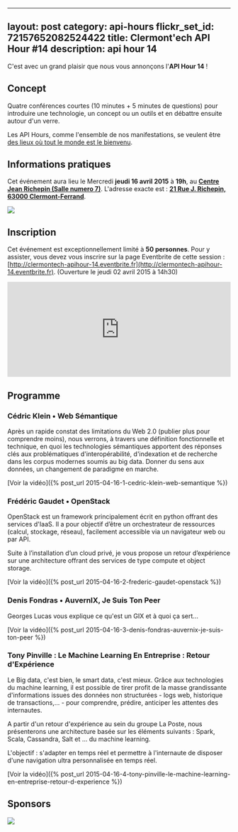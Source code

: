 ---
layout: post
category: api-hours
flickr_set_id: 72157652082524422
title: Clermont'ech API Hour &#35;14
description: api hour 14
------

C'est avec un grand plaisir que nous vous annonçons l'**API Hour 14** !

## Concept

Quatre conférences courtes (10 minutes + 5 minutes de questions) pour
introduire une technologie, un concept ou un outils et en débattre ensuite
autour d'un verre.

Les API Hours, comme l'ensemble de nos manifestations, se veulent être [des
lieux où tout le monde est le bienvenu](/code-of-conduct.html).

## Informations pratiques

Cet événement aura lieu le Mercredi **jeudi 16 avril 2015** à **19h**, au
[**Centre Jean Richepin (Salle numero
7)**](http://www.clermont-ferrand.fr/+-Centre-Richepin-+.html).  L'adresse
exacte est : [**21 Rue J. Richepin, 63000
Clermont-Ferrand**](https://goo.gl/maps/MFBp4).

[![](http://maps.googleapis.com/maps/api/staticmap?size=600x400&sensor=false&markers=color:red|45.7814504,3.0853451)](https://goo.gl/maps/MFBp4)

## Inscription

Cet événement est exceptionnellement limité à **50 personnes**. Pour y
assister, vous devez vous inscrire sur la page Eventbrite de cette session :
[http://clermontech-apihour-14.eventbrite.fr](http://clermontech-apihour-14.eventbrite.fr).
(Ouverture le jeudi 02 avril 2015 à 14h30)

<iframe src="http://www.eventbrite.com/tickets-external?eid=16400036952&amp;ref=etckt&amp;v=2" frameborder="0" height="214" width="100%" vspace="0" hspace="0" marginheight="5" marginwidth="5" scrolling="auto" allowtransparency="true">Clermont'ech Eventbrite</iframe>

## Programme

### Cédric Klein •  Web Sémantique

Après un rapide constat des limitations du Web 2.0 (publier plus pour
comprendre moins), nous verrons, à travers une définition fonctionnelle et
technique, en quoi les technologies sémantiques apportent des réponses clés aux
problématiques d'interopérabilité, d'indexation et de recherche dans les corpus
modernes soumis au big data. Donner du sens aux données, un changement de
paradigme en marche.

[Voir la vidéo]({% post_url 2015-04-16-1-cedric-klein-web-semantique %})

### Frédéric Gaudet • OpenStack

OpenStack est un framework principalement écrit en python offrant des services
d'IaaS. Il a pour objectif d’être un orchestrateur de ressources (calcul,
stockage, réseau), facilement accessible via un navigateur web ou par API.

Suite à l’installation d’un cloud privé, je vous propose un retour d’expérience
sur une architecture offrant des services de type compute et object storage.

[Voir la vidéo]({% post_url 2015-04-16-2-frederic-gaudet-openstack %})

### Denis Fondras • AuvernIX, Je Suis Ton Peer

Georges Lucas vous explique ce qu'est un GIX et à quoi ça sert...

[Voir la vidéo]({% post_url 2015-04-16-3-denis-fondras-auvernix-je-suis-ton-peer %})

### Tony Pinville : Le Machine Learning En Entreprise : Retour d'Expérience

Le Big data, c'est bien, le smart data, c'est mieux.  Grâce aux technologies du
machine learning, il est possible de tirer profit de la masse grandissante
d'informations issues des données non structurées - logs web, historique de
transactions,... - pour comprendre, prédire, anticiper les attentes des
internautes.

A partir d'un retour d'expérience au sein du groupe La Poste, nous présenterons
une architecture basée sur les éléments suivants : Spark, Scala, Cassandra,
Salt et ... du machine learning.

L'objectif : s'adapter en temps réel et permettre à l'internaute de disposer
d'une navigation ultra personnalisée en temps réel.

[Voir la vidéo]({% post_url 2015-04-16-4-tony-pinville-le-machine-learning-en-entreprise-retour-d-experience %})

## Sponsors

[![](/images/heuritech.png)](http://heuritech.com/)

<br>
<br>
